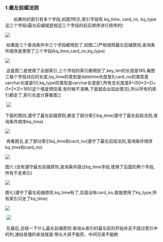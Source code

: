 ### 1:最左前缀法则

　　如果你的索引有多个字段,如图1所示,索引字段有 kq\_time, card\_no, kq\_type这三个字段(最左前缀就是按这三个字段的前后顺序进行排序的)

![](https://img2020.cnblogs.com/blog/1541798/202005/1541798-20200527210231524-1886848696.png)

 如果是三个查询条件中三个字段都用到了,如图二(严格按照最左前缀原则,查询条件顺序是使用了三个字段(kq\_time,card\_no,kq\_type)

![](https://img2020.cnblogs.com/blog/1541798/202005/1541798-20200527210921249-283585425.png)

 这是图二是使用了全部索引,三个字段的索引都用到了,key\_len的长度是165,看图三每个字段对应的长度,kq\_time的类型是datetime长度是8,card\_no的类型是varchar长度是50,kq\_type的类型是varchar长度是1,所有总长度是8+(50\*3+2)+(1\*3+2)=165(这个值是预估值,有时候不准确,下面就会出现此情况),所以所有的索引都走了,索引长度计算看图三

 ![](https://img2020.cnblogs.com/blog/1541798/202005/1541798-20200527211644775-349706803.png)

下面的图四,遵守了最左前缀原则,都走了部分索引kq\_time(遵守了最左前段法则,查询条件顺序kq\_time)

![](https://img2020.cnblogs.com/blog/1541798/202005/1541798-20200527213430501-368050114.png)

 再看图五,走了部分索引kq\_time和card\_no(遵守了最左前段法则,查询条件顺序kq\_time和card\_no)

![](https://img2020.cnblogs.com/blog/1541798/202005/1541798-20200527213558442-1468307556.png)

图六 (没有遵守最左前缀原则,查询条件跳过kq\_time字段,使用了后面的两个字段,所有不走索引)

![](https://img2020.cnblogs.com/blog/1541798/202005/1541798-20200527214321484-1150486527.png)

图七(遵守了最左前缀原则,kq\_time有了,后面没有card\_no,直接使用了kq\_type,所有索引只走了kq\_time)

![](https://img2020.cnblogs.com/blog/1541798/202005/1541798-20200527214656643-1893929935.png)

 ![](https://img2020.cnblogs.com/blog/1541798/202005/1541798-20200527220708288-482441355.png)

 在最后,总结一下什么最左前缀原则:查询从索引的最左前列开始并且不跳过索引中的列,通俗易懂的来说就是:带头大哥不能死、中间兄弟不能断